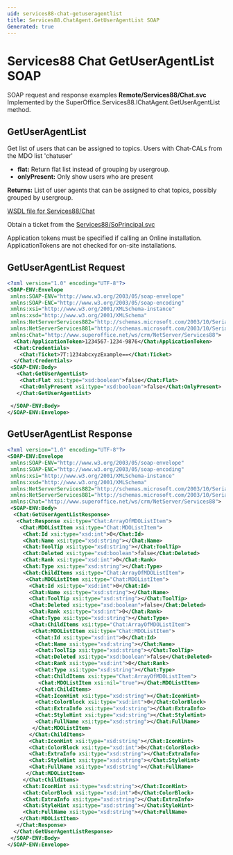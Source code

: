 ```yaml
---
uid: services88-chat-getuseragentlist
title: Services88.ChatAgent.GetUserAgentList SOAP
Generated: true
---
```


# Services88 Chat GetUserAgentList SOAP

SOAP request and response examples **Remote/Services88/Chat.svc**
Implemented by the <see cref="M:SuperOffice.Services88.IChatAgent.GetUserAgentList">SuperOffice.Services88.IChatAgent.GetUserAgentList</see> method.

## GetUserAgentList

Get list of users that can be assigned to topics. Users with Chat-CALs from the MDO list 'chatuser'

* **flat:** Return flat list instead of grouping by usergroup.
* **onlyPresent:** Only show users who are present

**Returns:** List of user agents that can be assigned to chat topics, possibly grouped by usergroup.


[WSDL file for Services88/Chat](../Services88-Chat.md)

Obtain a ticket from the [Services88/SoPrincipal.svc](../SoPrincipal/SoPrincipal.md)

Application tokens must be specified if calling an Online installation. ApplicationTokens are not checked for on-site installations.

## GetUserAgentList Request

```xml
<?xml version="1.0" encoding="UTF-8"?>
<SOAP-ENV:Envelope
 xmlns:SOAP-ENV="http://www.w3.org/2003/05/soap-envelope"
 xmlns:SOAP-ENC="http://www.w3.org/2003/05/soap-encoding"
 xmlns:xsi="http://www.w3.org/2001/XMLSchema-instance"
 xmlns:xsd="http://www.w3.org/2001/XMLSchema"
 xmlns:NetServerServices882="http://schemas.microsoft.com/2003/10/Serialization/Arrays"
 xmlns:NetServerServices881="http://schemas.microsoft.com/2003/10/Serialization/"
 xmlns:Chat="http://www.superoffice.net/ws/crm/NetServer/Services88">
  <Chat:ApplicationToken>1234567-1234-9876</Chat:ApplicationToken>
  <Chat:Credentials>
    <Chat:Ticket>7T:1234abcxyzExample==</Chat:Ticket>
  </Chat:Credentials>
 <SOAP-ENV:Body>
   <Chat:GetUserAgentList>
    <Chat:Flat xsi:type="xsd:boolean">false</Chat:Flat>
    <Chat:OnlyPresent xsi:type="xsd:boolean">false</Chat:OnlyPresent>
   </Chat:GetUserAgentList>

 </SOAP-ENV:Body>
</SOAP-ENV:Envelope>

```


## GetUserAgentList Response

```xml
<?xml version="1.0" encoding="UTF-8"?>
<SOAP-ENV:Envelope
 xmlns:SOAP-ENV="http://www.w3.org/2003/05/soap-envelope"
 xmlns:SOAP-ENC="http://www.w3.org/2003/05/soap-encoding"
 xmlns:xsi="http://www.w3.org/2001/XMLSchema-instance"
 xmlns:xsd="http://www.w3.org/2001/XMLSchema"
 xmlns:NetServerServices882="http://schemas.microsoft.com/2003/10/Serialization/Arrays"
 xmlns:NetServerServices881="http://schemas.microsoft.com/2003/10/Serialization/"
 xmlns:Chat="http://www.superoffice.net/ws/crm/NetServer/Services88">
 <SOAP-ENV:Body>
  <Chat:GetUserAgentListResponse>
   <Chat:Response xsi:type="Chat:ArrayOfMDOListItem">
    <Chat:MDOListItem xsi:type="Chat:MDOListItem">
     <Chat:Id xsi:type="xsd:int">0</Chat:Id>
     <Chat:Name xsi:type="xsd:string"></Chat:Name>
     <Chat:ToolTip xsi:type="xsd:string"></Chat:ToolTip>
     <Chat:Deleted xsi:type="xsd:boolean">false</Chat:Deleted>
     <Chat:Rank xsi:type="xsd:int">0</Chat:Rank>
     <Chat:Type xsi:type="xsd:string"></Chat:Type>
     <Chat:ChildItems xsi:type="Chat:ArrayOfMDOListItem">
      <Chat:MDOListItem xsi:type="Chat:MDOListItem">
       <Chat:Id xsi:type="xsd:int">0</Chat:Id>
       <Chat:Name xsi:type="xsd:string"></Chat:Name>
       <Chat:ToolTip xsi:type="xsd:string"></Chat:ToolTip>
       <Chat:Deleted xsi:type="xsd:boolean">false</Chat:Deleted>
       <Chat:Rank xsi:type="xsd:int">0</Chat:Rank>
       <Chat:Type xsi:type="xsd:string"></Chat:Type>
       <Chat:ChildItems xsi:type="Chat:ArrayOfMDOListItem">
        <Chat:MDOListItem xsi:type="Chat:MDOListItem">
         <Chat:Id xsi:type="xsd:int">0</Chat:Id>
         <Chat:Name xsi:type="xsd:string"></Chat:Name>
         <Chat:ToolTip xsi:type="xsd:string"></Chat:ToolTip>
         <Chat:Deleted xsi:type="xsd:boolean">false</Chat:Deleted>
         <Chat:Rank xsi:type="xsd:int">0</Chat:Rank>
         <Chat:Type xsi:type="xsd:string"></Chat:Type>
         <Chat:ChildItems xsi:type="Chat:ArrayOfMDOListItem">
          <Chat:MDOListItem xsi:nil="true"></Chat:MDOListItem>
         </Chat:ChildItems>
         <Chat:IconHint xsi:type="xsd:string"></Chat:IconHint>
         <Chat:ColorBlock xsi:type="xsd:int">0</Chat:ColorBlock>
         <Chat:ExtraInfo xsi:type="xsd:string"></Chat:ExtraInfo>
         <Chat:StyleHint xsi:type="xsd:string"></Chat:StyleHint>
         <Chat:FullName xsi:type="xsd:string"></Chat:FullName>
        </Chat:MDOListItem>
       </Chat:ChildItems>
       <Chat:IconHint xsi:type="xsd:string"></Chat:IconHint>
       <Chat:ColorBlock xsi:type="xsd:int">0</Chat:ColorBlock>
       <Chat:ExtraInfo xsi:type="xsd:string"></Chat:ExtraInfo>
       <Chat:StyleHint xsi:type="xsd:string"></Chat:StyleHint>
       <Chat:FullName xsi:type="xsd:string"></Chat:FullName>
      </Chat:MDOListItem>
     </Chat:ChildItems>
     <Chat:IconHint xsi:type="xsd:string"></Chat:IconHint>
     <Chat:ColorBlock xsi:type="xsd:int">0</Chat:ColorBlock>
     <Chat:ExtraInfo xsi:type="xsd:string"></Chat:ExtraInfo>
     <Chat:StyleHint xsi:type="xsd:string"></Chat:StyleHint>
     <Chat:FullName xsi:type="xsd:string"></Chat:FullName>
    </Chat:MDOListItem>
   </Chat:Response>
  </Chat:GetUserAgentListResponse>
 </SOAP-ENV:Body>
</SOAP-ENV:Envelope>

```

